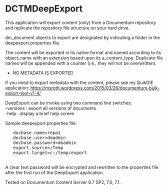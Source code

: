 # DCTMDeepExport
This application will export content (only) from a Documentum repository and replicate the repository file structure on your hard drive. 

dm_document objects to export are designated by indicating a folder in the deepexport.properties file.
 
The content will be exported in its native format and named according to its object_name with an extension based upon its a_content_type. 
Duplicate file names will be appended with a counter (i.e., they will not be overwritten).

 * NO METADATA IS EXPORTED
 
If you need to export metadata with the content, please see my QuikDIE application:
https://msroth.wordpress.com/2015/03/26/documentum-bulk-export-tool-v1-4/
 
 DeepExport can be invoke using two command line switches:<br/>
   -versions : export all versions of documents<br/>
   -help    : display a brief help screen
 
 Sample deepexport.properties file:
   <pre>
   docbase.name=repo1
   docbase.user=dmadmin
   docbase.password=dmadmin
   export.source=/Temp
   export.target=c:/temp/export
   </pre>
 
 A clear text password will be encrypted and rewritten to the properties file after the first run of the DeepExport application.
 
 Tested on Documentum Content Server 6.7 SP2, 7.0, 7.1.   
